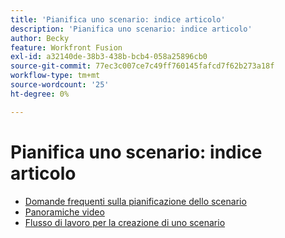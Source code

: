 ```yaml
---
title: 'Pianifica uno scenario: indice articolo'
description: 'Pianifica uno scenario: indice articolo'
author: Becky
feature: Workfront Fusion
exl-id: a32140de-38b3-438b-bcb4-058a25896cb0
source-git-commit: 77ec3c007ce7c49ff760145fafcd7f62b273a18f
workflow-type: tm+mt
source-wordcount: '25'
ht-degree: 0%

---
```


# Pianifica uno scenario: indice articolo

* [Domande frequenti sulla pianificazione dello scenario](/help/workfront-fusion/create-scenarios/plan-a-scenario/faq.md)
* [Panoramiche video](/help/workfront-fusion/create-scenarios/plan-a-scenario/fusion-basics-videos.md)
* [Flusso di lavoro per la creazione di uno scenario](/help/workfront-fusion/create-scenarios/plan-a-scenario/create-a-scenario-workflow.md)
